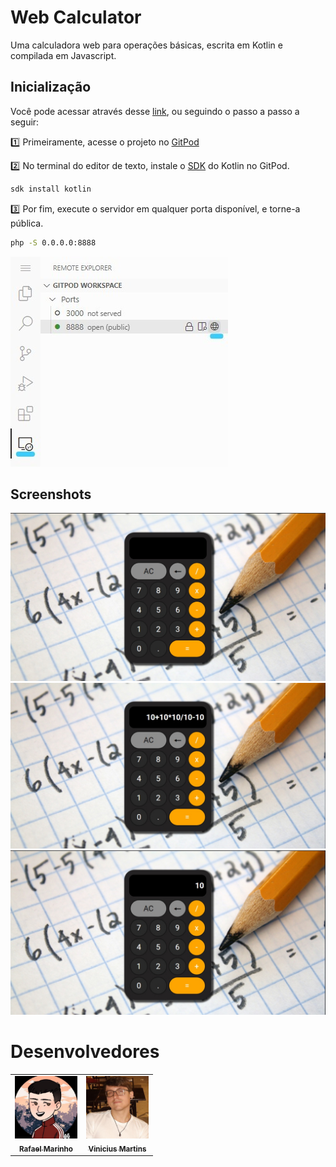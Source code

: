 # Web Calculator

Uma calculadora web para operações básicas, escrita em Kotlin e compilada em Javascript.

## Inicialização
Você pode acessar através desse [link](https://rafarinh0.github.io/projeto-lpf/), ou seguindo o passo a passo a seguir:

:one: Primeiramente, acesse o projeto no [GitPod](https://gitpod.io/github.com/Rafarinh0/projeto-lpf)

:two: No terminal do editor de texto, instale o [SDK](https://kotlinlang.org/docs/command-line.html) do Kotlin no GitPod.
```bash
sdk install kotlin
```

:three: Por fim, execute o servidor em qualquer porta disponível, e torne-a pública.
```bash
php -S 0.0.0.0:8888
```
![](images/screenshots/server-port.jpg)

## Screenshots
![](images/screenshots/calculator-image-1.jpg)
![](images/screenshots/calculator-image-2.jpg)
![](images/screenshots/calculator-image-3.jpg)


# Desenvolvedores
<table>
  <tr>
    <td align="center">
      <a href="https://github.com/Rafarinh0">
        <img src="images/students/rafael-marinho.jpg" width="100px;"/><br>
        <sub>
          <b>Rafael Marinho</b>
        </sub>
      </a>
    </td>
    <td align="center">
      <a href="https://github.com/Vinizik">
        <img src="images/students/vinicius-martins.jpg" width="100px;"/><br>
        <sub>
          <b>Vinicius Martins</b>
        </sub>
      </a>
    </td>
  </tr>
</table>
